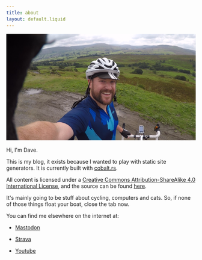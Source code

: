 ```yaml
---
title: about
layout: default.liquid
---
```


![A picture of a numpty up a hill.](/assets/img/mug.png)

Hi, I'm Dave.

This is my blog, it exists because I wanted to play with static site generators. It is currently built with [cobalt.rs](https://cobalt-org.github.io/).

All content is licensed under a [Creative Commons Attribution-ShareAlike 4.0 International License](https://creativecommons.org/licenses/by-sa/4.0/), and the source can be found [here](https://github.com/theoriginalbigbaddave/itsdave).

It's mainly going to be stuff about cycling, computers and cats. So, if none of those things float your boat, close the tab now.

You can find me elsewhere on the internet at:

+ [Mastodon](https://mastodon.social/@ninjaguardsheep)

+ [Strava](https://www.strava.com/athletes/6001450)

+ [Youtube](https://www.youtube.com/channel/UCIBF_vjZRcAmMdVKIFFIXDg)
